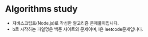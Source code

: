 # Algorithms study
- 자바스크립트(Node.js)로 작성한 알고리즘 문제풀이입니다.
- b로 시작하는 파일명은 백준 사이트의 문제이며, l은 leetcode문제입니다.
